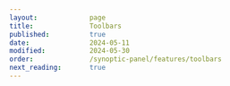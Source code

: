 ```yaml
---
layout:             page
title:              Toolbars
published:          true
date:               2024-05-11
modified:           2024-05-30
order:              /synoptic-panel/features/toolbars
next_reading:       true
---
```


